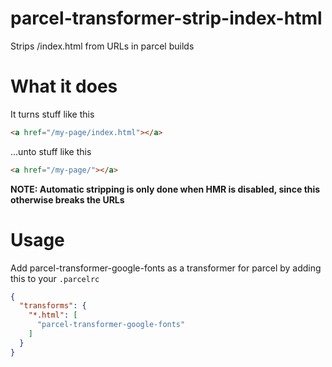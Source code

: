# parcel-transformer-strip-index-html

Strips /index.html from URLs in parcel builds

# What it does

It turns stuff like this

```html
<a href="/my-page/index.html"></a>
```

...unto stuff like this

```html
<a href="/my-page/"></a>
```

**NOTE: Automatic stripping is only done when HMR is disabled, since this otherwise breaks the URLs**

# Usage

Add parcel-transformer-google-fonts as a transformer for parcel by adding this to your `.parcelrc`

```json
{
  "transforms": {
    "*.html": [
      "parcel-transformer-google-fonts"
    ]
  }
}
```
